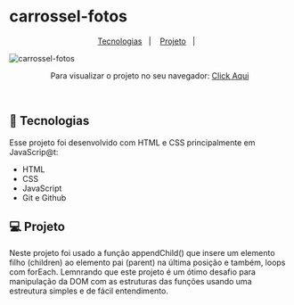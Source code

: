 # carrossel-fotos

<p align="center">
  <a href="#-tecnologias">Tecnologias</a>&nbsp;&nbsp;&nbsp;|&nbsp;&nbsp;&nbsp;
  <a href="#-projeto">Projeto</a>&nbsp;&nbsp;&nbsp;|&nbsp;&nbsp;&nbsp;
</p>

![carrossel-fotos](https://user-images.githubusercontent.com/50848988/229568895-7b2762fd-8231-4788-b310-0b147a948469.gif)



<p align="center"> Para visualizar o projeto no seu navegador:
  <a href="https://carrossel-fotos.netlify.app/" target="_blank"> Click Aqui <a/>
</p>

<br>

## 🚀 Tecnologias

Esse projeto foi desenvolvido com HTML e CSS principalmente em JavaScrip@t:

- HTML
- CSS
- JavaScript
- Git e Github

## 💻 Projeto

Neste projeto foi usado a função appendChild() que insere um elemento filho (children) ao elemento pai (parent) na última posição e também,
loops com forEach. Lemnrando que este projeto é um ótimo desafio para manipulação da DOM com as estruturas das funções usando uma estreutura
simples e de fácil entendimento.

